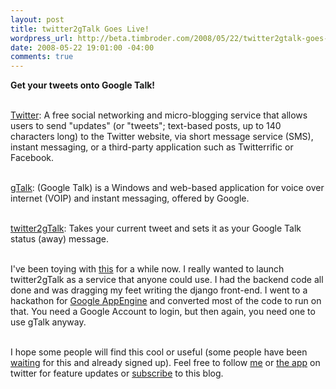 ```yaml
--- 
layout: post
title: twitter2gTalk Goes Live!
wordpress_url: http://beta.timbroder.com/2008/05/22/twitter2gtalk-goes-live/
date: 2008-05-22 19:01:00 -04:00
comments: true
---
```

<b>Get your tweets onto Google Talk!</b><br /><br />

<a href="http://www.twitter.com">Twitter</a>: A free social networking and micro-blogging service that allows users to send "updates" (or "tweets"; text-based posts, up to 140 characters long) to the Twitter website, via short message service (SMS), instant messaging, or a third-party application such as Twitterrific or Facebook.<br /><br />

<a href="http://www.google.com/talk/">gTalk</a>: (Google Talk) is a Windows and web-based application for voice over internet (VOIP) and instant messaging, offered by Google. 
<br /><br />

<a href="http://twitter2gtalk.appspot.com/">twitter2gTalk</a>: Takes your current tweet and sets it as your Google Talk status (away) message.<br /><br />

I've been toying with <a href="http://blog.gpowered.net/2008/03/update-google-talk-status-with-twitter.html">this</a> for a while now.  I really wanted to launch twitter2gTalk as a service that anyone could use.  I had the backend code all done and was dragging my feet writing the django front-end.  I went to a hackathon for <a href="code.google.com/appengine/">Google AppEngine</a> and converted most of the code to run on that.  You need a Google Account to login, but then again, you need one to use gTalk anyway. <br /><br />

I hope some people will find this cool or useful (some people have been <a href="http://heavycrag.blogspot.com/2008/05/new-reason-to-tweet.html">waiting</a> for this and already signed up).  Feel free to follow <a href="http://twitter.com/broderboy">me</a> or <a href="http://twitter.com/twit2gTalk">the app</a> on twitter for feature updates or <a href="http://feeds.feedburner.com/gPpowered">subscribe</a> to this blog.
